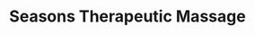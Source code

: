 ---
title: "Seasons Therapeutic Massage"
url: /portland/seasons-therapeutic-massage/
shop: massage
---